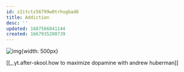 ```yaml
---
id: z2itctz56799w0trhugbad6
title: Addiction
desc: ''
updated: 1687566841144
created: 1667935200739
---
```


![img](/assets/images/Screen_Shot_2022-11-08_at_11.19.45_AM.png){width: 500px}

[[_.yt.after-skool.how to maximize dopamine with andrew huberman]]